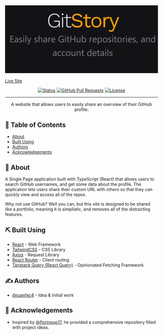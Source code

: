 ![Logo](https://github.com/Juanfec4/git-story/blob/main/public/images/gitStory.png?raw=true)

[Live Site](https://git-story-rho.vercel.app/)

<div align="center">

[![Status](https://img.shields.io/badge/status-active-success.svg)]()
[![GitHub Pull Requests](https://img.shields.io/github/issues-pr/kylelobo/The-Documentation-Compendium.svg)](https://github.com/kylelobo/The-Documentation-Compendium/pulls)
[![License](https://img.shields.io/badge/license-MIT-blue.svg)](/LICENSE)

</div>

---

<p align="center"> A website that allows users to easily share an overview of their GitHub profile.
</p>

## 📝 Table of Contents

- [About](#about)
- [Built Using](#built_using)
- [Authors](#authors)
- [Acknowledgements](#acknowledgement)

## 🧐 About <a name = "about"></a>

A Single Page application built with TypeScript (React) that allows users to search GitHub usernames, and get some data about the profile. The application lets users share their custom URL with others so that they can quickly view and access all of the repos.

Why not use GitHub? Well you can, but this site is designed to be shared like a portfolio, meaning it is simplistic, and removes all of the distracting features.

## ⛏️ Built Using <a name = "built_using"></a>

- [React](https://react.dev/) - Web Framework
- [TailwindCSS](https://tailwindcss.com/) - CSS Library
- [Axios](https://axios-http.com/) - Request Library
- [React Router](https://reactrouter.com/en/main) - Client routing
- [Tanstack Query (React Query)](https://tanstack.com/query/v3/) - Opinionated Fetching Framework

## ✍️ Authors <a name = "authors"></a>

- [@juanfec4](https://github.com/juanfec4) - Idea & Initial work

## 🎉 Acknowledgements <a name = "acknowledgement"></a>

- Inspired by [@florinpop17](https://github.com/florinpop17), he provided a comprehensive repository filled with project ideas.
